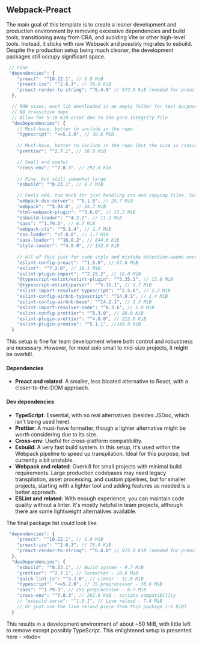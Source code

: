 ## Webpack-Preact

The main goal of this template is to create a leaner development and production environment by removing excessive dependencies and build tools, transitioning away from CRA, and avoiding Vite or other high-level tools. Instead, it sticks with raw Webpack and possibly migrates to esbuild. Despite the production setup being much cleaner, the development packages still occupy significant space.

```js
 // Fine
 "dependencies": {
    "preact": "^10.22.1", // 1.8 MiB
    "preact-iso": "^2.6.3", // 76.0 KiB
    "preact-render-to-string": "^6.4.0" // 972.0 KiB (needed for preact-iso)
  },

  // RAW sizes, each lib downloaded in an empty folder for test purposes
  // NO transitive deps
  // Allow for 5-10 KiB error due to the yarn integrity file
  "devDependencies": {
    // Must-have, better to include in the repo
    "typescript": "<=5.2.0", // 38.6 MiB
    
    // Must-have, better to include in the repo (but the size is considerable...)
    "prettier": "^2.7.1", // 10.8 MiB

    // Small and useful
    "cross-env": "^7.0.3", // 292.0 KiB
    
    // Fine, but still somewhat large
    "esbuild": "^0.23.1", // 9.7 MiB

    // Feels odd, too much for just handling css and copying files. Sass seems reasonable.
    "webpack-dev-server": "^5.1.0", // 25.7 MiB
    "webpack": "^5.94.0", // 24.7 MiB
    "html-webpack-plugin": "^5.6.0", // 13.5 MiB
    "esbuild-loader": "^4.2.2", // 11.2 MiB
    "sass": "^1.79.3", // 6.7 MiB
    "webpack-cli": "^5.1.4", // 2.7 MiB
    "css-loader": "<7.0.0", // 1.7 MiB
    "sass-loader": "^16.0.2", // 844.0 KiB
    "style-loader": "^4.0.0", // 132.0 KiB
    
    // All of this just for code style and mistake detection—seems excessive
    "eslint-config-preact": "^1.5.0", // 67.6 MiB
    "eslint": "^7.2.0", // 18.1 MiB
    "eslint-plugin-import": "^2.25.2", // 18.0 MiB
    "@typescript-eslint/eslint-plugin": "^5.35.1", // 13.8 MiB
    "@typescript-eslint/parser": "^5.35.1", // 6.7 MiB
    "eslint-import-resolver-typescript": "^2.5.0", // 2.2 MiB
    "eslint-config-airbnb-typescript": "^14.0.1", // 1.4 MiB
    "eslint-config-airbnb-base": "^14.2.1", // 1.3 MiB
    "eslint-import-resolver-node": "^0.3.6", // 1.0 MiB
    "eslint-config-prettier": "^8.3.0", // 88.0 KiB
    "eslint-plugin-prettier": "^4.0.0", // 212.0 KiB
    "eslint-plugin-promise": "^5.1.1", //140.0 KiB  
  }
```

This setup is fine for team development where both control and robustness are necessary. However, for most solo small to mid-size projects, it might be overkill.

#### Dependencies
- **Preact and related**: A smaller, less bloated alternative to React, with a closer-to-the-DOM approach.

#### Dev dependencies
- **TypeScript**: Essential, with no real alternatives (besides JSDoc, which isn't being used here).
- **Prettier**: A must-have formatter, though a lighter alternative might be worth considering due to its size.
- **Cross-env**: Useful for cross-platform compatibility.
- **Esbuild**: A very fast build system. In this setup, it's used within the Webpack pipeline to speed up transpilation. Ideal for this purpose, but currently a bit unstable.
- **Webpack and related**: Overkill for small projects with minimal build requirements. Large production codebases may need legacy transpilation, asset processing, and custom pipelines, but for smaller projects, starting with a lighter tool and adding features as needed is a better approach.
- **ESLint and related**: With enough experience, you can maintain code quality without a linter. It's mostly helpful in team projects, although there are some lightweight alternatives available.

The final package list could look like:

```js
 "dependencies": {
    "preact": "^10.22.1", // 1.8 MiB
    "preact-iso": "^2.6.3", // 76.0 KiB
    "preact-render-to-string": "^6.4.0" // 972.0 KiB (needed for preact-iso)
  },
  "devDependencies": {
    "esbuild": "^0.23.1", // Build system - 9.7 MiB
    "prettier": "^2.7.1", // Formatter - 10.8 MiB
    "quick-lint-js": "^3.2.0", // Linter - 11.6 MiB
    "typescript": "<=5.2.0", // JS preprocessor - 38.6 MiB
    "sass": "^1.79.3", // CSS preprocessor - 6.7 MiB
    "cross-env": "^7.0.3", // 292.0 KiB - scripts compatibility
    // "esbuild-serve": "^1.0.1", // Live reload - 7.4 MiB
    // Or just use the live reload piece from this package (~1 KiB)
  }
```

This results in a development environment of about ~50 MiB, with little left to remove except possibly TypeScript. This enlightened setup is presented here - >todo<